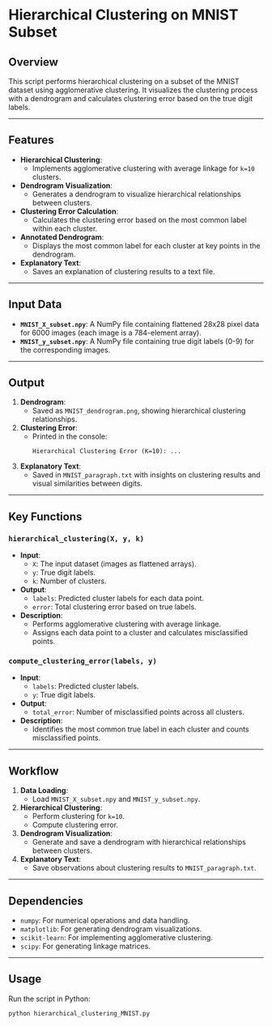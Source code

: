# Hierarchical Clustering on MNIST Subset

## Overview
This script performs hierarchical clustering on a subset of the MNIST dataset using agglomerative clustering. It visualizes the clustering process with a dendrogram and calculates clustering error based on the true digit labels.

---

## Features
- **Hierarchical Clustering**:
  - Implements agglomerative clustering with average linkage for `k=10` clusters.
- **Dendrogram Visualization**:
  - Generates a dendrogram to visualize hierarchical relationships between clusters.
- **Clustering Error Calculation**:
  - Calculates the clustering error based on the most common label within each cluster.
- **Annotated Dendrogram**:
  - Displays the most common label for each cluster at key points in the dendrogram.
- **Explanatory Text**:
  - Saves an explanation of clustering results to a text file.

---

## Input Data
- **`MNIST_X_subset.npy`**: A NumPy file containing flattened 28x28 pixel data for 6000 images (each image is a 784-element array).
- **`MNIST_y_subset.npy`**: A NumPy file containing true digit labels (0-9) for the corresponding images.

---

## Output
1. **Dendrogram**:
   - Saved as `MNIST_dendrogram.png`, showing hierarchical clustering relationships.
2. **Clustering Error**:
   - Printed in the console:
     ```
     Hierarchical Clustering Error (K=10): ...
     ```
3. **Explanatory Text**:
   - Saved in `MNIST_paragraph.txt` with insights on clustering results and visual similarities between digits.

---

## Key Functions

### `hierarchical_clustering(X, y, k)`
- **Input**:
  - `X`: The input dataset (images as flattened arrays).
  - `y`: True digit labels.
  - `k`: Number of clusters.
- **Output**:
  - `labels`: Predicted cluster labels for each data point.
  - `error`: Total clustering error based on true labels.
- **Description**:
  - Performs agglomerative clustering with average linkage.
  - Assigns each data point to a cluster and calculates misclassified points.

### `compute_clustering_error(labels, y)`
- **Input**:
  - `labels`: Predicted cluster labels.
  - `y`: True digit labels.
- **Output**:
  - `total_error`: Number of misclassified points across all clusters.
- **Description**:
  - Identifies the most common true label in each cluster and counts misclassified points.

---

## Workflow
1. **Data Loading**:
   - Load `MNIST_X_subset.npy` and `MNIST_y_subset.npy`.
2. **Hierarchical Clustering**:
   - Perform clustering for `k=10`.
   - Compute clustering error.
3. **Dendrogram Visualization**:
   - Generate and save a dendrogram with hierarchical relationships between clusters.
4. **Explanatory Text**:
   - Save observations about clustering results to `MNIST_paragraph.txt`.

---

## Dependencies
- `numpy`: For numerical operations and data handling.
- `matplotlib`: For generating dendrogram visualizations.
- `scikit-learn`: For implementing agglomerative clustering.
- `scipy`: For generating linkage matrices.

---

## Usage
Run the script in Python:
```bash
python hierarchical_clustering_MNIST.py
